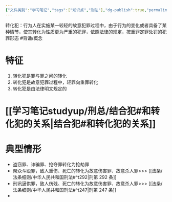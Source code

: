 ```yaml
---
{"文件类别":"学习笔记","tags":["知识点","刑法"],"dg-publish":true,"permalink":"/学习笔记studyup/刑总/转化犯/","dgPassFrontmatter":true,"created":"2024-11-03T20:47:22.829+08:00","updated":"2024-11-03T20:50:34.984+08:00"}
---
```


转化犯：行为人在实施某一较轻的故意犯罪过程中，由于行为的变化或者具备了某种情节，使其转化为性质更为严重的犯罪，依照法律的规定，按重罪定罪处罚的犯罪形态 #背诵/概念 
# 特征
1. 转化犯是罪与罪之间的转化
2. 转化犯是故意犯罪过程中，轻罪向重罪转化
3. 转化犯是由法律明文规定的
# [[学习笔记studyup/刑总/结合犯#和转化犯的关系\|结合犯#和转化犯的关系]]
# 典型情形
- 盗窃罪、诈骗罪、抢夺罪转化为抢劫罪
- 聚众斗殴罪，致人重伤、死亡的转化为故意伤害罪、故意杀人罪>>> [[法条/法条细则/中华人民共和国刑法#^t292\|刑第 292 条]]
- 刑讯逼供罪，致人伤残、死亡的转化为故意伤害罪、故意杀人罪>>> [[法条/法条细则/中华人民共和国刑法#^t247\|刑第 247 条]]
- 